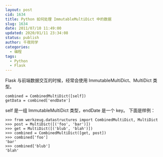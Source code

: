 ```yaml
---
layout: post
cid: 1634
title: Python 如何处理 ImmutableMultiDict 中的数据
slug: 1634
date: 2011/07/10 11:49:00
updated: 2020/01/11 23:34:08
status: publish
author: 千夜同学
categories: 
  - 编程
tags: 
  - Python
  - Flask
---
```



Flask 与前端数据交互的时候，经常会使用 ImmutableMultiDict、MultiDict 类型。

    combined = CombinedMultiDict([self])
    getData = combined['endDate']

self 是一组 ImmutableMultiDict 类型，endDate 是一个 key。
下面是样例：

    >>> from werkzeug.datastructures import CombinedMultiDict, MultiDict
    >>> post = MultiDict([('foo', 'bar')])
    >>> get = MultiDict([('blub', 'blah')])
    >>> combined = CombinedMultiDict([get, post])
    >>> combined['foo']
    'bar'
    >>> combined['blub']
    'blah'
